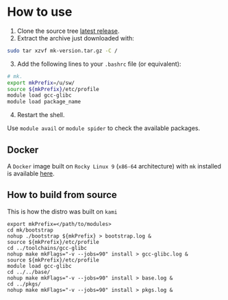 # How to use
1. Clone the source tree [latest release](https://github.com/carlodefalco/mk/releases).
2. Extract the archive just downloaded with:
```bash
sudo tar xzvf mk-version.tar.gz -C /
```
3. Add the following lines to your `.bashrc` file (or equivalent):
```bash
# mk.
export mkPrefix=/u/sw/
source ${mkPrefix}/etc/profile
module load gcc-glibc
module load package_name
```
4. Restart the shell.

Use `module avail` or `module spider` to check the available packages.

## Docker
A `Docker` image built on `Rocky Linux 9`
(`x86-64` architecture) with `mk` installed is available
[here](https://github.com/carlodefalco/mk/releases).

## How to build from source

This is how the distro was built on `kami`

```
export mkPrefix=</path/to/modules>
cd mk/bootstrap
nohup ./bootstrap ${mkPrefix} > bootstrap.log &
source ${mkPrefix}/etc/profile
cd ../toolchains/gcc-glibc
nohup make mkFlags="-v --jobs=90" install > gcc-glibc.log &
source ${mkPrefix}/etc/profile
module load gcc-glibc
cd ../../base/
nohup make mkFlags="-v --jobs=90" install > base.log &
cd ../pkgs/
nohup make mkFlags="-v --jobs=90" install > pkgs.log &
```
